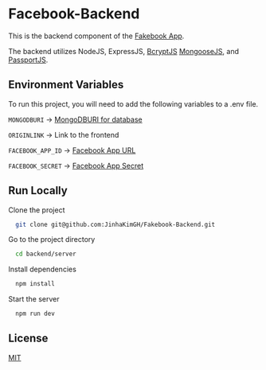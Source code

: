 # Facebook-Backend

This is the backend component of the [Fakebook App](https://github.com/JinhaKimGH/Fakebook-App).

The backend utilizes NodeJS, ExpressJS, [BcryptJS](https://www.npmjs.com/package/bcrypt) [MongooseJS](https://mongoosejs.com/docs/), and [PassportJS](https://www.passportjs.org/).

## Environment Variables

To run this project, you will need to add the following variables to a .env file.

`MONGODBURI` -> [MongoDBURI for database](https://www.mongodb.com/docs/manual/reference/connection-string/)

`ORIGINLINK` -> Link to the frontend

`FACEBOOK_APP_ID` -> [Facebook App URL](https://developers.facebook.com/)

`FACEBOOK_SECRET` -> [Facebook App Secret](https://developers.facebook.com/)

## Run Locally

Clone the project

```bash
  git clone git@github.com:JinhaKimGH/Fakebook-Backend.git
```

Go to the project directory

```bash
  cd backend/server
```

Install dependencies

```bash
  npm install
```

Start the server

```bash
  npm run dev
```

## License

[MIT](https://choosealicense.com/licenses/mit/)
